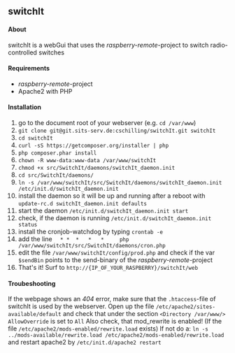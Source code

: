 ## switchIt ##

#### About ####
switchIt is a webGui that uses the *raspberry-remote*-project to switch radio-controlled switches

#### Requirements ####
* *raspberry-remote*-project
* Apache2 with PHP

#### Installation ####
1. go to the document root of your webserver (e.g. `cd /var/www`)
1. `git clone git@git.sits-serv.de:cschilling/switchIt.git switchIt`
1. `cd switchIt`
1. `curl -sS https://getcomposer.org/installer | php`
1. `php composer.phar install`
1. `chown -R www-data:www-data /var/www/switchIt`
1. `chmod +x src/SwitchIt/daemons/switchIt_daemon.init`
1. `cd src/SwitchIt/daemons/`
1. `ln -s /var/www/switchIt/src/SwitchIt/daemons/switchIt_daemon.init /etc/init.d/switchIt_daemon.init`
1. install the daemon so it will be up and running after a reboot with `update-rc.d switchIt_daemon.init defaults`
1. start the daemon `/etc/init.d/switchIt_daemon.init start`
1. check, if the daemon is running `/etc/init.d/switchIt_daemon.init status`
1. install the cronjob-watchdog by typing `crontab -e`
1. add the line `  * *  *   *   *     php /var/www/switchIt/src/SwitchIt/daemons/cron.php`
1. edit the file `/var/www/switchIt/config/prod.php` and check if the var `$sendBin` points to the send-binary of the *raspberry-remote*-project
1. That's it! Surf to `http://{IP_OF_YOUR_RASPBERRY}/switchIt/web`

#### Troubeshooting ####
If the webpage shows an *404* error, make sure that the `.htaccess`-file of switchIt is used by the webserver.
Open up the file `/etc/apache2/sites-available/default` and check that under the section `<Directory /var/www/>` `AllowOverride` is set to `All`
Also check, that mod_rewrite is enabled! (If the file `/etc/apache2/mods-enabled/rewrite.load` exists)
If not do a:
`ln -s ../mods-available/rewrite.load /etc/apache2/mods-enabled/rewrite.load`
and restart apache2 by
`/etc/init.d/apache2 restart`
